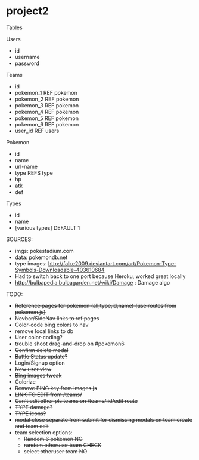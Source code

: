 # project2

Tables

Users
* id
* username
* password

Teams
* id
* pokemon_1 REF pokemon
* pokemon_2 REF pokemon
* pokemon_3 REF pokemon
* pokemon_4 REF pokemon
* pokemon_5 REF pokemon
* pokemon_6 REF pokemon
* user_id REF users

Pokemon
* id
* name
* url-name
* type REFS type
* hp
* atk
* def

Types
* id
* name
* [various types] DEFAULT 1


SOURCES:
* imgs: pokestadium.com
* data: pokemondb.net
* type images: http://falke2009.deviantart.com/art/Pokemon-Type-Symbols-Downloadable-403610684
* Had to switch back to one port because Heroku, worked great locally
* http://bulbapedia.bulbagarden.net/wiki/Damage : Damage algo

TODO: 
* ~~Reference pages for pokemon (all,type,id,name) {use routes from pokemon.js}~~
* ~~Navbar/SideNav links to ref pages~~
* Color-code bing colors to nav
* remove local links to db
* User color-coding?
* trouble shoot drag-and-drop on #pokemon6
* ~~Confirm delete modal~~
* ~~Battle Status update?~~
* ~~Login/Signup option~~
* ~~New user view~~
* ~~Bing images tweak~~
* ~~Colorize~~
* ~~Remove BING key from images.js~~
* ~~LINK TO EDIT from /teams/~~
* ~~Can't edit other pls teams on /teams/:id/edit route~~
* ~~TYPE damage?~~
* ~~TYPE icons?~~
* ~~modal close separate from submit for dismissing modals on team create and team edit~~
* ~~team selection options:~~
  * ~~Random 6 pokemon NO~~
  * ~~random otheruser team CHECK~~
  * ~~select otheruser team NO~~

